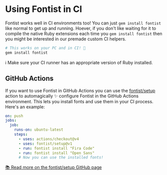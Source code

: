 # Using Fontist in CI

Fontist works well in CI environments too! You can just `gem install fontist` like normal to get up and running. Hoever, if you don't like waiting for it to compile the native Ruby extensions each time you `gem install fontist` then you might be interested in our premade custom CI helpers.

```sh
# This works on your PC and in CI! 🚀
gem install fontist
```

ℹ Make sure your CI runner has an appropriate version of Ruby installed.

## GitHub Actions

If you want to use Fontist in GitHub Actions you can use the [fontist/setup](https://github.com/fontist/setup) action to automagically ✨ configure Fontist in the GitHub Actions environment. This lets you install fonts and use them in your CI process. Here's an example:

```yml
on: push
jobs:
  job:
    runs-on: ubuntu-latest
    steps:
      - uses: actions/checkout@v4
      - uses: fontist/setup@v1
      - run: fontist install "Fira Code"
      - run: fontist install "Open Sans"
      # Now you can use the installed fonts!
```

[📚 Read more on the fontist/setup GitHub page](https://github.com/fontist/setup)
